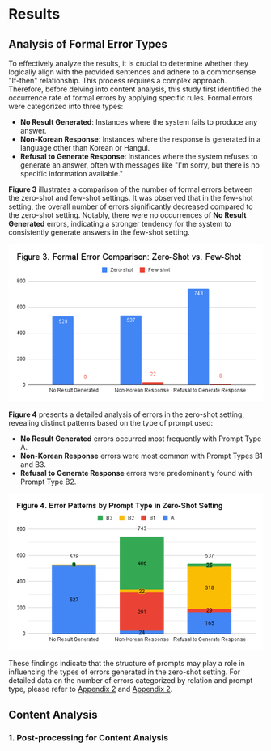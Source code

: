 # Results

## Analysis of Formal Error Types
To effectively analyze the results, it is crucial to determine whether they logically align with the provided sentences and adhere to a commonsense "If-then" relationship. This process requires a complex approach. Therefore, before delving into content analysis, this study first identified the occurrence rate of formal errors by applying specific rules. Formal errors were categorized into three types:

- **No Result Generated**: Instances where the system fails to produce any answer.
- **Non-Korean Response**: Instances where the response is generated in a language other than Korean or Hangul.
- **Refusal to Generate Response**: Instances where the system refuses to generate an answer, often with messages like "I'm sorry, but there is no specific information available."

**Figure 3** illustrates a comparison of the number of formal errors between the zero-shot and few-shot settings. It was observed that in the few-shot setting, the overall number of errors significantly decreased compared to the zero-shot setting. Notably, there were no occurrences of **No Result Generated** errors, indicating a stronger tendency for the system to consistently generate answers in the few-shot setting.

![Figure 03](figure03_rev.png)

**Figure 4** presents a detailed analysis of errors in the zero-shot setting, revealing distinct patterns based on the type of prompt used:

- **No Result Generated** errors occurred most frequently with Prompt Type A.
- **Non-Korean Response** errors were most common with Prompt Types B1 and B3.
- **Refusal to Generate Response** errors were predominantly found with Prompt Type B2.

![Figure 04](figure04_rev.png)

These findings indicate that the structure of prompts may play a role in influencing the types of errors generated in the zero-shot setting. For detailed data on the number of errors categorized by relation and prompt type, please refer to [Appendix 2](/docs/appendix02.csv) and [Appendix 2](/docs/appendix03.csv).

## Content Analysis
### 1. Post-processing for Content Analysis

